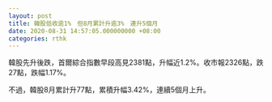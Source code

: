 ```yaml
---
layout: post
title: 韓股低收逾1%　但8月累計升逾3%　連升5個月
date: 2020-08-31 14:57:05.000000000 +08:00
categories: rthk
---
```


韓股先升後跌，首爾綜合指數早段高見2381點，升幅近1.2%。收市報2326點，跌27點，跌幅1.17%。

不過，韓股8月累計升77點，累積升幅3.42%，連續5個月上升。
